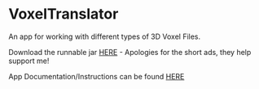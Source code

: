 # VoxelTranslator
An app for working with different types of 3D Voxel Files.

Download the runnable jar [HERE](http://usheethe.com/cgMG) - Apologies for the short ads, they help support me!

App Documentation/Instructions can be found [HERE](https://docs.google.com/document/d/1lwwA7KTeaXdVRylOiNYx85sVo9uqlIxg755yuTn4ZX4/edit?usp=sharing)
